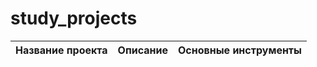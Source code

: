 # study_projects

|Название проекта|Описание|Основные инструменты|
| :------------- |:-------------| :-----|
